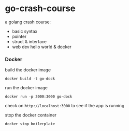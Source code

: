 # go-crash-course
a golang crash course:

- basic syntax
- pointer
- struct & interface
- web dev hello world & docker

### Docker
build the docker image
```
docker build -t go-dock
```
run the docker image
```
docker run -p 3000:3000 go-dock
```
check on `http://localhost:3000` to see if the app is running

stop the docker container
```
docker stop boilerplate
```

